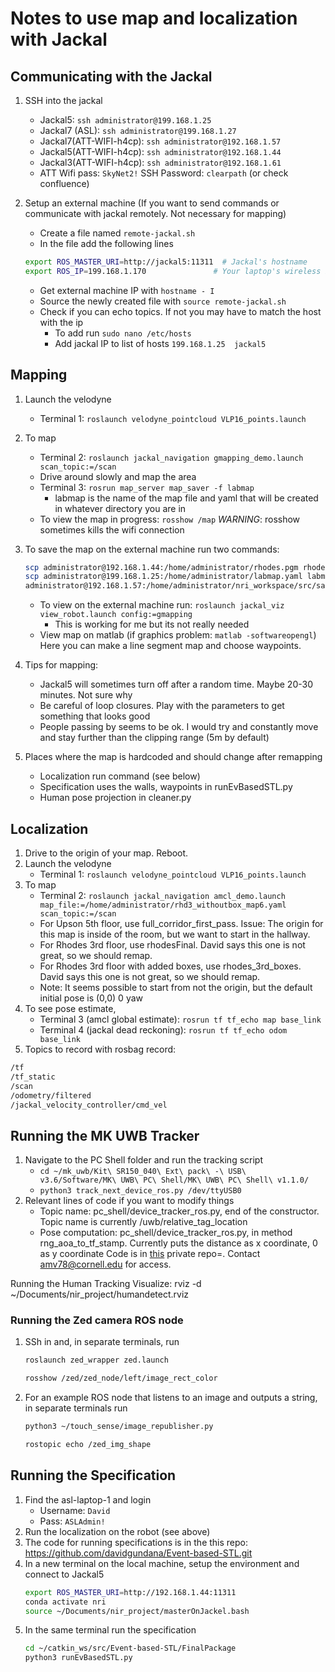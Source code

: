 # Notes to use map and localization with Jackal


## Communicating with the Jackal
1. SSH into the jackal
	* Jackal5: `ssh administrator@199.168.1.25`
	* Jackal7 (ASL): `ssh administrator@199.168.1.27`
	* Jackal7(ATT-WIFI-h4cp): `ssh administrator@192.168.1.57`
	* Jackal5(ATT-WIFI-h4cp): `ssh administrator@192.168.1.44`
	* Jackal3(ATT-WIFI-h4cp): `ssh administrator@192.168.1.61`
	* ATT Wifi pass: `SkyNet2!`
	SSH Password: `clearpath` (or check confluence)

2. Setup an external machine (If you want to send commands or communicate with jackal remotely. Not necessary for mapping)
	* Create a file named `remote-jackal.sh`
	* In the file add the following lines
	```sh
	export ROS_MASTER_URI=http://jackal5:11311  # Jackal's hostname
	export ROS_IP=199.168.1.170               # Your laptop's wireless IP
	```
	* Get external machine IP with `hostname - I`
	* Source the newly created file with `source remote-jackal.sh`
	* Check if you can echo topics. If not you may have to match the host with the ip
		- To add run `sudo nano /etc/hosts`
		- Add jackal IP to list of hosts `199.168.1.25	jackal5`

## Mapping
1. Launch the velodyne
	* Terminal 1: `roslaunch velodyne_pointcloud VLP16_points.launch`
2. To map
	* Terminal 2: `roslaunch jackal_navigation gmapping_demo.launch scan_topic:=/scan`
	* Drive around slowly and map the area
	* Terminal 3: `rosrun map_server map_saver -f labmap`
		- labmap is the name of the map file and yaml that will be created in whatever directory you are in
	* To view the map in progress: `rosshow /map` *WARNING*: rosshow sometimes kills the wifi connection
3. To save the map on the external machine run two commands:
	```sh
	scp administrator@192.168.1.44:/home/administrator/rhodes.pgm rhodes.pgm
	scp administrator@199.168.1.25:/home/administrator/labmap.yaml labmap.yaml
	administrator@192.168.1.57:/home/administrator/nri_workspace/src/safety_switch.py safety_switch.py
	```
	* To view on the external machine run: `roslaunch jackal_viz view_robot.launch config:=gmapping` 
		- This is working for me but its not really needed
	* View map on matlab (if graphics problem: `matlab -softwareopengl`) Here you can make a line segment map and choose waypoints.

4. Tips for mapping:
	* Jackal5 will sometimes turn off after a random time. Maybe 20-30 minutes. Not sure why
	* Be careful of loop closures. Play with the parameters to get something that looks good
	* People passing by seems to be ok. I would try and constantly move and stay further than the clipping range (5m by default)
5. Places where the map is hardcoded and should change after remapping
	* Localization run command (see below)
	* Specification uses the walls, waypoints in runEvBasedSTL.py
	* Human pose projection in cleaner.py

## Localization
1. Drive to the origin of your map. Reboot.
2. Launch the velodyne
	* Terminal 1: `roslaunch velodyne_pointcloud VLP16_points.launch`
3. To map
	* Terminal 2: `roslaunch jackal_navigation amcl_demo.launch map_file:=/home/administrator/rhd3_withoutbox_map6.yaml scan_topic:=/scan`
	* For Upson 5th floor, use full_corridor_first_pass. Issue: The origin for this map is inside of the room, but we want to start in the hallway.
	* For Rhodes 3rd floor, use rhodesFinal. David says this one is not great, so we should remap.
	* For Rhodes 3rd floor with added boxes, use rhodes_3rd_boxes. David says this one is not great, so we should remap.
	* Note: It seems possible to start from not the origin, but the default initial pose is (0,0) 0 yaw
4. To see pose estimate,
	* Terminal 3 (amcl global estimate): `rosrun tf tf_echo map base_link`
	* Terminal 4 (jackal dead reckoning): `rosrun tf tf_echo odom base_link`
5. Topics to record with rosbag record:
```sh
/tf
/tf_static
/scan
/odometry/filtered
/jackal_velocity_controller/cmd_vel
```

## Running the MK UWB Tracker
1. Navigate to the PC Shell folder and run the tracking script
	* `cd ~/mk_uwb/Kit\ SR150_040\ Ext\ pack\ -\ USB\ v3.6/Software/MK\ UWB\ PC\ Shell/MK\ UWB\ PC\ Shell\ v1.1.0/`
	* `python3 track_next_device_ros.py /dev/ttyUSB0`
2. Relevant lines of code if you want to modify things
	* Topic name: pc_shell/device_tracker_ros.py, end of the constructor. Topic name is currently /uwb/relative_tag_location
	* Pose computation: pc_shell/device_tracker_ros.py, in method rng_aoa_to_tf_stamp. Currently puts the distance as x coordinate, 0 as y coordinate
Code is in [this](https://github.com/violetteavi/mk_uwb_tracker/) private repo=. Contact amv78@cornell.edu for access.

Running the Human Tracking
Visualize:
rviz -d ~/Documents/nir_project/humandetect.rviz


### Running the Zed camera ROS node
1. SSh in and, in separate terminals, run
	```sh
	roslaunch zed_wrapper zed.launch
	```
	```sh
	rosshow /zed/zed_node/left/image_rect_color
	```
2. For an example ROS node that listens to an image and outputs a string, in separate terminals run

	```sh
	python3 ~/touch_sense/image_republisher.py
	```
	```sh
	rostopic echo /zed_img_shape
	```

## Running the Specification
1. Find the asl-laptop-1 and login
	* Username: `David`
	* Pass: `ASLAdmin!`
2. Run the localization on the robot (see above)
3. The code for running specifications is in the this repo: https://github.com/davidgundana/Event-based-STL.git
4. In a new terminal on the local machine, setup the environment and connect to Jackal5
	```sh
	export ROS_MASTER_URI=http://192.168.1.44:11311
	conda activate nri
	source ~/Documents/nir_project/masterOnJackel.bash
	```
5. In the same terminal run the specification
	```sh
	cd ~/catkin_ws/src/Event-based-STL/FinalPackage
	python3 runEvBasedSTL.py
	```







